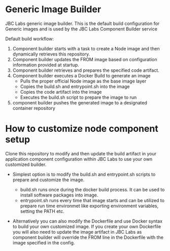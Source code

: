 # Generic Image Builder

JBC Labs generic image builder. This is the default build configuration for Generic images and is used by the JBC Labs Component Builder service

Default build workflow:

1. Component builder starts with a task to create a Node image and then dynamically retrieves this repository.
2. Component builder updates the FROM image based on configuration information provided at startup.
3. Component builder retrieves and prepares the specified code artifact.
4. Component builder executes a Docker Build to generate an image
    - Pulls the proper official Node image as the base image layer
    - Copies the build.sh and entrypoint.sh into the image
    - Copies the code artifact into the image
    - Executes the build.sh script to prepare the image to run 
5. component builder pushes the generated image to a designated container repository

# How to customize node component setup
Clone this repository to modify and then update the build artifact in your application component configuration within JBC Labs to use your own customized builder.
  - Simplest option is to modify the build.sh and entrypoint.sh scripts to prepare and customize the image. 
    - build.sh runs once during the docker build process. It can be used to install software packages into image.
    - entrypoint.sh runs every time that image starts and can be utilized to prepare run time environmet like exporting environment variables, setting the PATH etc.
  
  - Alternatively you can also modify the Dockerfile and use Docker syntax to build your own customized image. If you create your own Dockerfile you will also need to update the image artifact in JBC Labs as component builder will override the FROM line in the Dockerfile with the image specified in the config.
